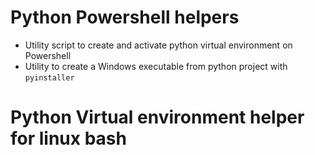 # Python Powershell helpers

 - Utility script to create and activate python virtual environment on Powershell
 - Utility to create a Windows executable from python project with `pyinstaller`

# Python Virtual environment helper for linux bash
